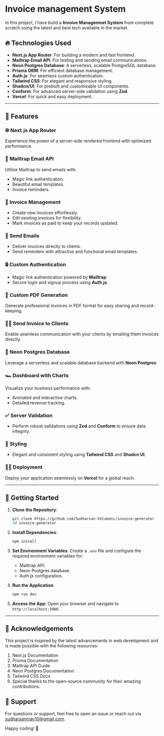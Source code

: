 # Invoice management System

In this project, I have build a **Invoive Managemnet System** from complete scratch using the latest and best tech available in the market.

## 🔥 Technologies Used

- **Next.js App Router**: For building a modern and fast frontend.
- **Mailtrap Email API**: For testing and sending email communications.
- **Neon Postgres Database**: A serverless, scalable PostgreSQL database.
- **Prisma ORM**: For efficient database management.
- **Auth.js**: For seamless custom authentication.
- **Tailwind CSS**: For elegant and responsive styling.
- **Shadcn/UI**: For prebuilt and customizable UI components.
- **Conform**: For advanced server-side validation using **Zod**.
- **Vercel**: For quick and easy deployment.

---

## 📜 Features

### 🌐 **Next.js App Router**
Experience the power of a server-side rendered frontend with optimized performance.

### 📧 **Mailtrap Email API**
Utilize Mailtrap to send emails with:
- Magic link authentication.
- Beautiful email templates.
- Invoice reminders.

### 💪 **Invoice Management**
- Create new invoices effortlessly.
- Edit existing invoices for flexibility.
- Mark invoices as paid to keep your records updated.

### 🚀 **Send Emails**
- Deliver invoices directly to clients.
- Send reminders with attractive and functional email templates.

### 🔒 **Custom Authentication**
- Magic link authentication powered by **Mailtrap**.
- Secure login and signup process using **Auth.js**.

### 📃 **Custom PDF Generation**
Generate professional invoices in PDF format for easy sharing and record-keeping.

### 🏄‍♂️ **Send Invoice to Clients**
Enable seamless communication with your clients by emailing them invoices directly.

### 💽 **Neon Postgres Database**
Leverage a serverless and scalable database backend with **Neon Postgres**.

### 🏎️ **Dashboard with Charts**
Visualize your business performance with:
- Animated and interactive charts.
- Detailed revenue tracking.

### ✅ **Server Validation**
- Perform robust validations using **Zod** and **Conform** to ensure data integrity.

### 🎨 **Styling**
- Elegant and consistent styling using **Tailwind CSS** and **Shadcn UI**.

### 😶‍🌫️ **Deployment**
Deploy your application seamlessly on **Vercel** for a global reach.

---

## 🚀 Getting Started

1. **Clone the Repository**:
   ```bash
   git clone https://github.com/Sudharsan-Velumani/invoice-generator
   cd invoice-generator
   ```

2. **Install Dependencies**:
   ```bash
   npm install
   ```

3. **Set Environment Variables**:
   Create a `.env` file and configure the required environment variables for:
   - Mailtrap API.
   - Neon Postgres database.
   - Auth.js configuration.

4. **Run the Application**:
   ```bash
   npm run dev
   ```

5. **Access the App**:
   Open your browser and navigate to `http://localhost:3000`.

---
## 🎉 Acknowledgements
This project is inspired by the latest advancements in web development and is made possible with the following resources:

1. Next.js Documentation
2. Prisma Documentation
3. Mailtrap API Guide
4. Neon Postgres Documentation
5. Tailwind CSS Docs
6. Special thanks to the open-source community for their amazing contributions.

## 📧 Support
For questions or support, feel free to open an issue or reach out via sudharsanmay10@gmail.com.

Happy coding! 🎉

